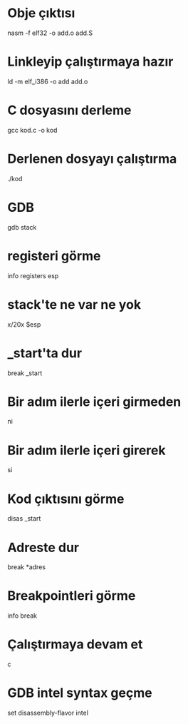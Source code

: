 # Obje çıktısı
nasm -f elf32 -o add.o add.S
# Linkleyip çalıştırmaya hazır
ld -m elf_i386 -o add add.o
# C dosyasını derleme
gcc kod.c -o kod
# Derlenen dosyayı çalıştırma
./kod
# GDB
gdb stack   
# registeri görme
info registers esp
# stack'te ne var ne yok
x/20x $esp  
# _start'ta dur
break _start
# Bir adım ilerle içeri girmeden
ni
# Bir adım ilerle içeri girerek
si
# Kod çıktısını görme
disas _start
# Adreste dur
break *adres
# Breakpointleri görme
info break
# Çalıştırmaya devam et
c
# GDB intel syntax geçme
set disassembly-flavor intel

